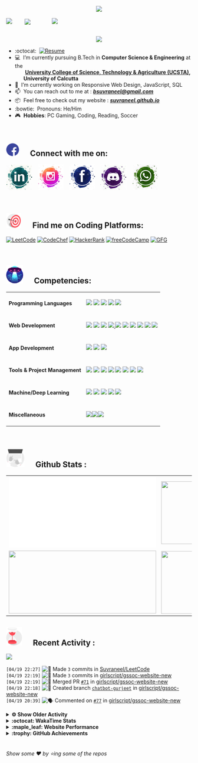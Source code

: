 <!--
[![Header](https://raw.githubusercontent.com/Suvraneel/Suvraneel/master/res/Github%20readme%20Header.png "Portfolio Website")]
(https://suvraneel.github.io/)
-->
<p align="center">
<img src="https://profile-counter.glitch.me/{Suvraneel}/count.svg"></p>

<p>
  <a href=https://open.spotify.com/user/4bio4arq8izb9sba4ly6al54v>
   <img align="right" src="https://spotify-diablo.vercel.app/api/spotify" height=auto width="380">
  </a>
  <img align="center" src="https://readme-typing-svg.herokuapp.com?font=Playfair+Display&color=F70000&size=30&center=true&vCenter=true&multiline=true&weight=100&height=100&width=220&lines=Hey+there%2C;I'm+Suvraneel+!">
  <img align="left" src="https://media.tenor.com/images/043986fe5f470eeb6d86515e6cda30fe/tenor.gif" width="50">
</p>
<br>
<a href="https://suvraneel.github.io" target="_blank"><img align='right' src="https://raw.githubusercontent.com/Suvraneel/Suvraneel/master/res/readme_banner.gif" width="260" height="auto"></a>
<br>

- :octocat: &nbsp;[![Resume](https://img.shields.io/badge/Suvraneel%20Bhuin-RESUME-blue?style=for-the-badge&logo=Sega)](https://suvraneel.github.io/Resume)
- :computer: &nbsp;I’m currently pursuing B.Tech in **Computer Science & Engineering** at the  
 &nbsp;&nbsp;&nbsp;&nbsp;&nbsp;&nbsp;&nbsp;**[University College of Science, Technology & Agriculture (UCSTA)](http://www.caluniv-ucsta.net/),  
 &nbsp;&nbsp;&nbsp;&nbsp;&nbsp;&nbsp;&nbsp;University of Calcutta**
- :crystal_ball: &nbsp;I’m currently working on Responsive Web Design, JavaScript, SQL
- :mailbox: &nbsp;You can reach out to me at : ***bsuvraneel@gmail.com***
- :package: &nbsp;Feel free to check out my website : [***suvraneel.github.io***](https://suvraneel.github.io/)
- :bowtie: &nbsp;Pronouns: He/Him
- :video_game: &nbsp;**Hobbies**: PC Gaming, Coding, Reading, Soccer

<br>
<h2 align=left>
<img src="https://raw.githubusercontent.com/Suvraneel/Suvraneel/master/res/social.gif" height="35" width= auto>
&nbsp;&nbsp;&nbsp;&nbsp;
Connect with me on:
<br></h2>


<!-- 
[![GitHub-Mark-Light](https://raw.githubusercontent.com/Suvraneel/Suvraneel/master/res/in.png#gh-light-mode-only)![GitHub-Mark-Dark](https://raw.githubusercontent.com/Suvraneel/Suvraneel/master/res/in.png#gh-dark-mode-only)](https://www.linkedin.com/in/suvraneel-bhuin) -->


[![LinkedIn](https://raw.githubusercontent.com/Suvraneel/Suvraneel/master/res/in.png#gh-light-mode-only)](https://www.linkedin.com/in/suvraneel-bhuin) &nbsp;&nbsp;
[![Instagram](https://raw.githubusercontent.com/Suvraneel/Suvraneel/master/res/ig.png#gh-light-mode-only)](https://www.instagram.com/el_diablo_suvraneel) &nbsp;&nbsp;
[![Facebook](https://raw.githubusercontent.com/Suvraneel/Suvraneel/master/res/fb.png#gh-light-mode-only)](https://www.facebook.com/suvraneel.bhuin) &nbsp;&nbsp;
[![Discord](https://raw.githubusercontent.com/Suvraneel/Suvraneel/master/res/dc.jpg#gh-light-mode-only)](https://discord.com/users/851345743935045652/) &nbsp;&nbsp;
[![WhatsApp](https://raw.githubusercontent.com/Suvraneel/Suvraneel/master/res/wp.png#gh-light-mode-only)](https://api.whatsapp.com/send?phone=917001967224&text=Hi!%20Suvraneel!!) &nbsp;&nbsp;


<!--
<p>
<a href="https://www.linkedin.com/in/suvraneel-bhuin" target="_blank">
<img src="https://raw.githubusercontent.com/Suvraneel/Suvraneel/master/res/in.png#gh-light-mode-only" height="70" width= auto></a>
&nbsp;&nbsp;&nbsp;&nbsp;&nbsp;
<a href="https://www.instagram.com/el_diablo_suvraneel" target="_blank">
<img src="https://github.com/Suvraneel/Suvraneel/blob/master/res/ig.png#gh-light-mode-only" height="70" width= auto></a>
&nbsp;&nbsp;&nbsp;&nbsp;&nbsp;
<a href="https://github.com/Suvraneel" target="_blank">
<img src="https://raw.githubusercontent.com/Suvraneel/Suvraneel/master/res/github.png" height="35" width= auto></a>
&nbsp;&nbsp;&nbsp;&nbsp;&nbsp;
<a href="https://www.facebook.com/suvraneel.bhuin" target="_blank">
<img src="https://raw.githubusercontent.com/Suvraneel/Suvraneel/master/res/fb.png#gh-light-mode-only" height="70" width= auto></a>
&nbsp;&nbsp;&nbsp;&nbsp;&nbsp;
<a href="https://discord.com/users/851345743935045652/" id="discord">
<img src="https://raw.githubusercontent.com/Suvraneel/Suvraneel/master/res/dc.jpg#gh-light-mode-only" height="70" width= auto></a>
&nbsp;&nbsp;&nbsp;&nbsp;&nbsp;
<a href="https://api.whatsapp.com/send?phone=917001967224&text=Hi!%20Suvraneel!!" id="whatsapp">
<img src="https://raw.githubusercontent.com/Suvraneel/Suvraneel/master/res/wp.png#gh-light-mode-only" height="70" width= auto></a> 
</p>
-->

<br>
<h2 align=left>
<img src="https://raw.githubusercontent.com/Suvraneel/Suvraneel/master/res/target.gif" height="40" width= auto>
&nbsp;&nbsp;&nbsp;&nbsp;
Find me on Coding Platforms:
<br></h2>


[![LeetCode](https://img.shields.io/badge/-LeetCode-da8200?style=for-the-badge&logo=LeetCode&logoColor=ffa116&labelColor=black)](https://leetcode.com/Suvraneel/)
[![CodeChef](https://img.shields.io/badge/Codechef-372a22?&style=for-the-badge&logo=Codechef&logoColor=red&labelColor=black)](https://www.codechef.com/users/suvraneel)
[![HackerRank](https://img.shields.io/badge/-Hackerrank-00c353?style=for-the-badge&logo=HackerRank&logoColor=00EA64&labelColor=black)](https://www.hackerrank.com/bsuvraneel)
[![freeCodeCamp](https://img.shields.io/badge/-freeCodeCamp-131342?style=for-the-badge&logo=freeCodeCamp&logoColor=white&labelColor=0A0A23)](https://www.hackerrank.com/bsuvraneel)
[![GFG](https://img.shields.io/badge/GeeksforGeeks-298D46?style=for-the-badge&logo=geeksforgeeks&logoColor=4dcb72&labelColor=black)](https://auth.geeksforgeeks.org/user/bsuvraneel/)
 <!-- 
 [![HackerEarth - hidden](https://img.shields.io/badge/HackerEarth-2C3454?&style=for-the-badge&logo=HackerEarth&logoColor=5464a1&labelColor=040407")](https://www.hackerearth.com/@bsuvraneel) 
 -->


<!-- Attribution: "Icon made by Freepik from www.flaticon.com"-->
<!--
- **Gmail**: &nbsp;&nbsp;&nbsp;&nbsp;&nbsp;&nbsp;&nbsp;&nbsp;&nbsp;&nbsp;&nbsp;&nbsp; bsuvraneel@gmail.com
- **LinkedIn**: &nbsp;&nbsp;&nbsp;&nbsp;&nbsp;&nbsp;&nbsp;&nbsp; https://www.linkedin.com/in/suvraneel-bhuin/
- **Facebook**: &nbsp;&nbsp;&nbsp;&nbsp;&nbsp;&nbsp; https://www.facebook.com/suvraneel.bhuin
- **Instagram**: &nbsp;&nbsp;&nbsp;&nbsp;&nbsp; https://www.instagram.com/el_diablo_suvraneel
- **Discord**: &nbsp;&nbsp;&nbsp;&nbsp;&nbsp;&nbsp;&nbsp;&nbsp;&nbsp; https://discord.com/users/851345743935045652/
- **WhatsApp**: &nbsp;&nbsp;&nbsp; [+91 7001967224](https://api.whatsapp.com/send?phone=917001967224&text=Hi!%20Suvraneel!!)
-->

<br>
<h2 align=left>
<img src="https://raw.githubusercontent.com/Suvraneel/Suvraneel/master/res/ufo.gif" height="50" width= auto>
&nbsp;&nbsp;&nbsp;&nbsp;
Competencies:
<br></h2>


<table>
<tr>
<td><h4>Programming Languages</h4></td>
<td><a href="https://github.com/search?q=user%3ASuvraneel+language%3AC%2B%2B&type=Code"><img src="https://img.shields.io/badge/CPP-blue?style=for-the-badge&logo=cplusplus&logoColor=blue&color=00599C&labelColor=black"/></a>  
<a href="https://github.com/search?q=user%3ASuvraneel+language%3AC&type=Code"><img src="https://img.shields.io/badge/C-black?style=for-the-badge&logo=c&labelColor=black&color=404040" /></a>  
<a href="https://github.com/search?q=user%3ASuvraneel+language%3AJava&type=Code"><img src="https://img.shields.io/badge/Java-orange?style=for-the-badge&logo=java&logoColor=ff7019&labelColor=141819&color=ff7019"/></a>  
<a href="https://github.com/search?q=user%3ASuvraneel+language%3APython&type=Code"><img src="https://img.shields.io/badge/Python-blue?style=for-the-badge&logo=python&labelColor=black&color=3776ab" /></a>  
<a href="https://github.com/search?p=4&q=user%3ASuvraneel+language%3AJavaScript&type=Code"><img src="https://img.shields.io/badge/Javascript-yellow?style=for-the-badge&logo=javascript&labelColor=black&color=DFA200" /></a></td></tr>

<tr>
<td><h4>Web Development</h4></td>
<td><a href="https://github.com/search?q=user%3ASuvraneel+language%3AHTML&type=Code"><img src="https://img.shields.io/badge/HTML5-red?style=for-the-badge&logo=html5&labelColor=black&color=E34F26"/></a>
<a href="https://github.com/search?q=user%3ASuvraneel+language%3ACSS&type=Code"><img src="https://img.shields.io/badge/CSS3-white?style=for-the-badge&logo=css3&logoColor=1572B6&labelColor=black&color=1572B6" /></a>
<a href="#"><img src="https://img.shields.io/badge/Bootstrap-purple?style=for-the-badge&logo=bootstrap&labelColor=black&color=7952B3"/></a>
<a href="https://github.com/search?p=4&q=user%3ASuvraneel+language%3AJavaScript&type=Code"><img src="https://img.shields.io/badge/Javascript-yellow?style=for-the-badge&logo=javascript&labelColor=black&color=c89100"/>
<a href="#"><img src="https://img.shields.io/badge/MongoDB-green?style=for-the-badge&logo=mongodb&labelColor=black&color=409040"/></a>
<a href="#"><img src="https://img.shields.io/badge/Express-black?style=for-the-badge&logo=express&labelColor=black&color=1f1f1f"/></a>
<a href="#"><img src="https://img.shields.io/badge/React-blue?style=for-the-badge&logo=react&labelColor=black&color=3a8296"/></a>
<a href="#"><img src="https://img.shields.io/badge/Node.JS-blue?style=for-the-badge&logo=node.js&logoColor=lime&labelColor=black&color=236b23"/></a>
<a href="#"><img src="https://img.shields.io/badge/Tailwind%20CSS-black?style=for-the-badge&logo=tailwindcss&labelColor=black&color=1CA1B8"/></a>
<a href="#"><img src="https://img.shields.io/badge/Next.js-black?style=for-the-badge&logo=Next.js&&logoColor=white&labelColor=black&color=2E2E2E"/></a>
</td></tr>

<tr>
<td><h4>App Development</h4></td>
<td><a href="#"><img src="https://img.shields.io/badge/Flutter-0a97c2?style=for-the-badge&logo=flutter&logoColor=0dbdf2&labelColor=black&color=0ba0cd"/></a>
<a href="https://github.com/search?q=user%3ASuvraneel+language%3ADart&type=Code"><img src="https://img.shields.io/badge/Dart-blue?style=for-the-badge&logo=dart&logoColor=2eb8b8&labelColor=black&color=269999"/></a>
<a href="#"><img src="https://img.shields.io/badge/Android%20Studio-green?style=for-the-badge&logo=android%20studio&labelColor=black&color=2a9a5c"/></a></td></tr>

<tr>
<td><h4>Tools & Project Management</h4></td>
<td><a href="#"><img src="https://img.shields.io/badge/Git-red?style=for-the-badge&logo=git&labelColor=black&color=red"/></a>  
<a href="#"><img src="https://img.shields.io/badge/GitHub-black?style=for-the-badge&logo=github&labelColor=black&color=181717"/></a>  
<a href="#"><img src="https://img.shields.io/badge/VSCode-cyan?style=for-the-badge&logo=visual%20studio%20code&labelColor=00497a&color=007ACC"/></a>
<a href="#"><img src="https://img.shields.io/badge/Postman-orange?style=for-the-badge&logo=postman&labelColor=black&color=ff4704"/></a>
<a href="#"><img src="https://img.shields.io/badge/Repl.it-black?style=for-the-badge&logo=replit&labelColor=black&color=1e2426"/></a>  
<a href="#"><img src="https://img.shields.io/badge/Eclipse%20IDE-purple?style=for-the-badge&logo=eclipse%20IDE&labelColor=1a1433&color=2C2255"/></a>  
<a href="#"><img src="https://img.shields.io/badge/Codepen-black?style=for-the-badge&logo=codepen&labelColor=black&color=141819"/></a>
<a href="#"><img src="https://img.shields.io/badge/Heroku-180036?style=for-the-badge&logo=heroku&labelColor=180036&color=430098"/></a></td>  
  </tr>  

<tr>
<td><h4>Machine/Deep Learning</h4></td>
<td><a href="#"><img src="https://img.shields.io/badge/Pandas-black?style=for-the-badge&logo=pandas&labelColor=0c0234&color=150458"/></a>  
<a href="#"><img src="https://img.shields.io/badge/NumPy-blue?style=for-the-badge&logo=numpy&labelColor=001921&color=013243"/></a>  
<a href="#"><img src="https://img.shields.io/badge/TensorFlow-black?style=for-the-badge&logo=tensorflow&labelColor=141819&color=FF6F00"/></a>
<a href="#"><img src="https://img.shields.io/badge/Skikit%20Learn-orange?style=for-the-badge&logo=scikit%2Dlearn&labelColor=141819&color=F7931E"/></a>  
<a href="#"><img src="https://img.shields.io/badge/Keras-black?style=for-the-badge&logo=keras&labelColor=680000&color=D00000"/></a></td></tr>

<tr>
<td><h4>Miscellaneous</h4></td>
<td><a href="#"><img src="https://img.shields.io/badge/Arduino-blue?style=for-the-badge&logo=arduino&labelColor=black&color=00979D"/></a><a href="#"><img src="https://img.shields.io/badge/VHDL-cc0000?style=for-the-badge&logo=xilinx&logoColor=cc0000&labelColor=black&color=cc0000"/></a><a href="#"><img src="https://img.shields.io/badge/GNU_Bash-blue?style=for-the-badge&logo=gnubash&labelColor=black&color=4EAA25"/></a></td></tr>
</table>



<br>
<h2 align=left>
<img src="https://raw.githubusercontent.com/Suvraneel/Suvraneel/master/res/laptop.gif" height="50" width= auto>
&nbsp;&nbsp;&nbsp;&nbsp;
Github Stats :
<br></h2>

<table>
  <tr>
    <td align="center">
      <img alt="" width="400" src="https://github.com/Suvraneel/Suvraneel/blob/master/metrics.plugin.isocalendar.svg">
    </td>
    <td align="center">
        <img align="right" src ="https://github-readme-stats.vercel.app/api/top-langs/?username=suvraneel&layout=compact&hide_border=true&theme=vision-friendly-dark&langs_count=10&hide=jupyter%20notebook,tex,php" height="170px" width="360px">
    </td>
  </tr>
  <tr>
    <td align="center">
      <img alt="" width="400" src="https://github-readme-stats.vercel.app/api?username=suvraneel&show_icons=true&theme=vision-friendly-dark&hide_border=true" width="360px" height="170px" >
    </td>
    <td align="center">
        <img align="right" src ="https://github-readme-streak-stats.herokuapp.com?user=suvraneel&theme=vision-friendly-dark&hide_border=true" width="360px" height="170px">
    </td>
  </tr>
</table>

<!--
  <img align="left" src="https://github.com/lowlighter/lowlighter/blob/master/metrics.plugin.isocalendar.svg" width="300" height="180">
  <img align="right" src ="https://github-readme-stats.vercel.app/api/top-langs/?username=suvraneel&layout=compact&hide_border=true&theme=vision-friendly-dark&langs_count=10&hide=jupyter%20notebook,tex,php" width="300" height="180">
  <img align="left" src = "https://github-readme-stats.vercel.app/api?username=suvraneel&show_icons=true&theme=vision-friendly-dark&hide_border=true" width="300" height="180">
  <img align="right" src = "https://github-readme-streak-stats.herokuapp.com?user=suvraneel&theme=vision-friendly-dark&hide_border=true" width="300" height="180">
-->

<h2 align="left">
<img src="https://raw.githubusercontent.com/Suvraneel/Suvraneel/master/res/hourglass1.gif" height="50" width= auto>
&nbsp;&nbsp;&nbsp;&nbsp;
Recent Activity :
<br></h2>

<img src="https://suvraneel-gh-activity-graph.herokuapp.com/graph?username=Suvraneel&bg_color=000000&line=ffb812&area=true&color=8135fc&hide_border=true&hide_title=true">

<!--START_SECTION:activity-->
`[04/19 22:27]` <img alt="📝" src="https://github.com/cheesits456/github-activity-readme/raw/master/icons/commit.png" align="top" height="18"> Made `3` commits in [Suvraneel/LeetCode](https://github.com/Suvraneel/LeetCode)  
`[04/19 22:19]` <img alt="📝" src="https://github.com/cheesits456/github-activity-readme/raw/master/icons/commit.png" align="top" height="18"> Made `3` commits in [girlscript/gssoc-website-new](https://github.com/girlscript/gssoc-website-new)  
`[04/19 22:19]` <img alt="🎉" src="https://github.com/cheesits456/github-activity-readme/raw/master/icons/merge.png" align="top" height="18"> Merged PR [`#71`](https://github.com//girlscript/gssoc-website-new/pull/71 'feat: live chatbot added') in [girlscript/gssoc-website-new](https://github.com/girlscript/gssoc-website-new)  
`[04/19 22:18]` <img alt="📂" src="https://github.com/cheesits456/github-activity-readme/raw/master/icons/create-branch.png" align="top" height="18"> Created branch [`chatbot-gurjeet`](https://github.com/girlscript/gssoc-website-new/tree/chatbot-gurjeet) in [girlscript/gssoc-website-new](https://github.com/girlscript/gssoc-website-new)  
`[04/19 20:39]` <img alt="🗣" src="https://github.com/cheesits456/github-activity-readme/raw/master/icons/comment.png" align="top" height="18"> Commented on [`#77`](https://github.com//girlscript/gssoc-website-new/issues/77 'Loader for leaderboard') in [girlscript/gssoc-website-new](https://github.com/girlscript/gssoc-website-new)  

<details><summary><b> ⚙️ Show Older Activity</b></summary>

`[04/19 20:18]` <img alt="🗣" src="https://github.com/cheesits456/github-activity-readme/raw/master/icons/comment.png" align="top" height="18"> Commented on [`#77`](https://github.com//girlscript/gssoc-website-new/issues/77 'Loader for leaderboard') in [girlscript/gssoc-website-new](https://github.com/girlscript/gssoc-website-new)  
`[04/19 20:07]` <img alt="📝" src="https://github.com/cheesits456/github-activity-readme/raw/master/icons/commit.png" align="top" height="18"> Made `7` commits in [girlscript/gssoc-website-new](https://github.com/girlscript/gssoc-website-new)  
`[04/19 20:04]` <img alt="❗️" src="https://github.com/cheesits456/github-activity-readme/raw/master/icons/issue.png" align="top" height="18"> Closed issue [`#76`](https://github.com//girlscript/gssoc-website-new/issues/76 'Loader for the leaderboard page') in [girlscript/gssoc-website-new](https://github.com/girlscript/gssoc-website-new)  
`[04/19 20:04]` <img alt="🎉" src="https://github.com/cheesits456/github-activity-readme/raw/master/icons/merge.png" align="top" height="18"> Merged PR [`#77`](https://github.com//girlscript/gssoc-website-new/pull/77 'Loader for leaderboard') in [girlscript/gssoc-website-new](https://github.com/girlscript/gssoc-website-new)  
`[04/19 19:56]` <img alt="📝" src="https://github.com/cheesits456/github-activity-readme/raw/master/icons/commit.png" align="top" height="18"> Made `4` commits in [GaganpreetKaurKalsi/gssoc-website-new](https://github.com/GaganpreetKaurKalsi/gssoc-website-new)  
`[04/18 12:22]` <img alt="🗣" src="https://github.com/cheesits456/github-activity-readme/raw/master/icons/comment.png" align="top" height="18"> Commented on [`#72`](https://github.com//girlscript/gssoc-website-new/issues/72 'List Open Issues of GSSoC22 Projects') in [girlscript/gssoc-website-new](https://github.com/girlscript/gssoc-website-new)  
`[04/18 10:43]` <img alt="🗣" src="https://github.com/cheesits456/github-activity-readme/raw/master/icons/comment.png" align="top" height="18"> Commented on [`#76`](https://github.com//girlscript/gssoc-website-new/issues/76 'Loader for the leaderboard page') in [girlscript/gssoc-website-new](https://github.com/girlscript/gssoc-website-new)  
`[04/18 08:17]` <img alt="🗣" src="https://github.com/cheesits456/github-activity-readme/raw/master/icons/comment.png" align="top" height="18"> Commented on [`#76`](https://github.com//girlscript/gssoc-website-new/issues/76 'Loader for the leaderboard page') in [girlscript/gssoc-website-new](https://github.com/girlscript/gssoc-website-new)  
`[04/18 07:57]` <img alt="📝" src="https://github.com/cheesits456/github-activity-readme/raw/master/icons/commit.png" align="top" height="18"> Made `5` commits in [Suvraneel/LeetCode](https://github.com/Suvraneel/LeetCode)  
`[04/17 18:52]` <img alt="📝" src="https://github.com/cheesits456/github-activity-readme/raw/master/icons/commit.png" align="top" height="18"> Made `2` commits in [girlscript/gssoc-website-new](https://github.com/girlscript/gssoc-website-new)  
`[04/17 18:50]` <img alt="🗣" src="https://github.com/cheesits456/github-activity-readme/raw/master/icons/comment.png" align="top" height="18"> Commented on [`#72`](https://github.com//girlscript/gssoc-website-new/issues/72 'List Open Issues of GSSoC22 Projects') in [girlscript/gssoc-website-new](https://github.com/girlscript/gssoc-website-new)  
`[04/17 18:44]` <img alt="❗️" src="https://github.com/cheesits456/github-activity-readme/raw/master/icons/issue.png" align="top" height="18"> Closed issue [`#72`](https://github.com//girlscript/gssoc-website-new/issues/72 'List Open Issues of GSSoC22 Projects') in [girlscript/gssoc-website-new](https://github.com/girlscript/gssoc-website-new)  
`[04/17 18:44]` <img alt="🗣" src="https://github.com/cheesits456/github-activity-readme/raw/master/icons/comment.png" align="top" height="18"> Commented on [`#72`](https://github.com//girlscript/gssoc-website-new/issues/72 'List Open Issues of GSSoC22 Projects') in [girlscript/gssoc-website-new](https://github.com/girlscript/gssoc-website-new)  
`[04/17 18:28]` <img alt="🗣" src="https://github.com/cheesits456/github-activity-readme/raw/master/icons/comment.png" align="top" height="18"> Commented on [`#75`](https://github.com//girlscript/gssoc-website-new/issues/75 'added searchbar functionality to Leaderboard') in [girlscript/gssoc-website-new](https://github.com/girlscript/gssoc-website-new)  
`[04/17 18:23]` <img alt="📝" src="https://github.com/cheesits456/github-activity-readme/raw/master/icons/commit.png" align="top" height="18"> Made `3` commits in [girlscript/gssoc-website-new](https://github.com/girlscript/gssoc-website-new)  
`[04/17 18:23]` <img alt="🎉" src="https://github.com/cheesits456/github-activity-readme/raw/master/icons/merge.png" align="top" height="18"> Merged PR [`#75`](https://github.com//girlscript/gssoc-website-new/pull/75 'added searchbar functionality to Leaderboard') in [girlscript/gssoc-website-new](https://github.com/girlscript/gssoc-website-new)  
`[04/17 18:23]` <img alt="❗️" src="https://github.com/cheesits456/github-activity-readme/raw/master/icons/issue.png" align="top" height="18"> Closed issue [`#74`](https://github.com//girlscript/gssoc-website-new/issues/74 'Search bar for Leaderboard') in [girlscript/gssoc-website-new](https://github.com/girlscript/gssoc-website-new)  
`[04/17 18:13]` <img alt="📝" src="https://github.com/cheesits456/github-activity-readme/raw/master/icons/commit.png" align="top" height="18"> Made `5` commits in [Suvraneel/LeetCode](https://github.com/Suvraneel/LeetCode)  
`[04/17 13:29]` <img alt="🗣" src="https://github.com/cheesits456/github-activity-readme/raw/master/icons/comment.png" align="top" height="18"> Commented on [`#75`](https://github.com//girlscript/gssoc-website-new/issues/75 'added searchbar functionality to Leaderboard') in [girlscript/gssoc-website-new](https://github.com/girlscript/gssoc-website-new)  
`[04/16 20:50]` <img alt="🎉" src="https://github.com/cheesits456/github-activity-readme/raw/master/icons/merge.png" align="top" height="18"> Merged PR [`#48`](https://github.com//Suvraneel/Suvraneel/pull/48 '[ImgBot] Optimize images') in [Suvraneel/Suvraneel](https://github.com/Suvraneel/Suvraneel)  
`[04/16 20:50]` <img alt="📝" src="https://github.com/cheesits456/github-activity-readme/raw/master/icons/commit.png" align="top" height="18"> Made `2` commits in [Suvraneel/Suvraneel](https://github.com/Suvraneel/Suvraneel)  
`[04/16 20:41]` <img alt="📝" src="https://github.com/cheesits456/github-activity-readme/raw/master/icons/commit.png" align="top" height="18"> Made `6` commits in [Suvraneel/metrics](https://github.com/Suvraneel/metrics)  
`[04/16 20:36]` <img alt="📝" src="https://github.com/cheesits456/github-activity-readme/raw/master/icons/commit.png" align="top" height="18"> Made `1` commit in [Suvraneel/Suvraneel](https://github.com/Suvraneel/Suvraneel)  
`[04/16 16:52]` <img alt="🗣" src="https://github.com/cheesits456/github-activity-readme/raw/master/icons/comment.png" align="top" height="18"> Commented on [`#74`](https://github.com//girlscript/gssoc-website-new/issues/74 'Search bar for Leaderboard') in [girlscript/gssoc-website-new](https://github.com/girlscript/gssoc-website-new)  
`[04/16 16:23]` <img alt="📝" src="https://github.com/cheesits456/github-activity-readme/raw/master/icons/commit.png" align="top" height="18"> Made `1` commit in [girlscript/gssoc-website-new](https://github.com/girlscript/gssoc-website-new)  
`[04/16 06:45]` <img alt="🗣" src="https://github.com/cheesits456/github-activity-readme/raw/master/icons/comment.png" align="top" height="18"> Commented on [`#845`](https://github.com//khushi-purwar/WebDev-ProjectKart/issues/845 'adding fortune cookie generator') in [khushi-purwar/WebDev-ProjectKart](https://github.com/khushi-purwar/WebDev-ProjectKart)  
`[04/15 09:57]` <img alt="📝" src="https://github.com/cheesits456/github-activity-readme/raw/master/icons/commit.png" align="top" height="18"> Made `1` commit in [girlscript/gssoc-website-new](https://github.com/girlscript/gssoc-website-new)  
`[04/14 21:45]` <img alt="📝" src="https://github.com/cheesits456/github-activity-readme/raw/master/icons/commit.png" align="top" height="18"> Made `2` commits in [Suvraneel/NFT-Emporium](https://github.com/Suvraneel/NFT-Emporium)  
`[04/14 21:45]` <img alt="🎉" src="https://github.com/cheesits456/github-activity-readme/raw/master/icons/merge.png" align="top" height="18"> Merged PR [`#18`](https://github.com//Suvraneel/NFT-Emporium/pull/18 'Bump minimist from 1.2.5 to 1.2.6') in [Suvraneel/NFT-Emporium](https://github.com/Suvraneel/NFT-Emporium)  
`[04/14 21:44]` <img alt="📝" src="https://github.com/cheesits456/github-activity-readme/raw/master/icons/commit.png" align="top" height="18"> Made `2` commits in [Suvraneel/NFT-Emporium](https://github.com/Suvraneel/NFT-Emporium)  
`[04/14 21:44]` <img alt="🎉" src="https://github.com/cheesits456/github-activity-readme/raw/master/icons/merge.png" align="top" height="18"> Merged PR [`#19`](https://github.com//Suvraneel/NFT-Emporium/pull/19 'Bump moment from 2.29.1 to 2.29.2') in [Suvraneel/NFT-Emporium](https://github.com/Suvraneel/NFT-Emporium)  
`[04/14 21:44]` <img alt="🗣" src="https://github.com/cheesits456/github-activity-readme/raw/master/icons/comment.png" align="top" height="18"> Commented on [`#15`](https://github.com//Suvraneel/NFT-Emporium/issues/15 'Button color ') in [Suvraneel/NFT-Emporium](https://github.com/Suvraneel/NFT-Emporium)  
`[04/14 21:42]` <img alt="🗣" src="https://github.com/cheesits456/github-activity-readme/raw/master/icons/comment.png" align="top" height="18"> Commented on [`#14`](https://github.com//debamitr1012/TrafficSignRecognition_PyTorch/issues/14 '\'Alexnet\' Transfer learning model with 88% val accuracy') in [debamitr1012/TrafficSignRecognition_PyTorch](https://github.com/debamitr1012/TrafficSignRecognition_PyTorch)  
`[04/14 17:29]` <img alt="🗣" src="https://github.com/cheesits456/github-activity-readme/raw/master/icons/comment.png" align="top" height="18"> Commented on [`#16`](https://github.com//Suvraneel/NFT-Emporium/issues/16 'Responsiveness') in [Suvraneel/NFT-Emporium](https://github.com/Suvraneel/NFT-Emporium)  
`[04/13 20:49]` <img alt="📝" src="https://github.com/cheesits456/github-activity-readme/raw/master/icons/commit.png" align="top" height="18"> Made `2` commits in [girlscript/gssoc-website-new](https://github.com/girlscript/gssoc-website-new)  
`[04/10 17:23]` <img alt="📝" src="https://github.com/cheesits456/github-activity-readme/raw/master/icons/commit.png" align="top" height="18"> Made `5` commits in [Suvraneel/Suvraneel](https://github.com/Suvraneel/Suvraneel)  
`[04/10 16:48]` <img alt="📝" src="https://github.com/cheesits456/github-activity-readme/raw/master/icons/commit.png" align="top" height="18"> Made `66` commits in [Suvraneel/metrics](https://github.com/Suvraneel/metrics)  
`[04/03 13:39]` <img alt="📝" src="https://github.com/cheesits456/github-activity-readme/raw/master/icons/commit.png" align="top" height="18"> Made `1` commit in [Open-Sorcerer/NFT-Haven](https://github.com/Open-Sorcerer/NFT-Haven)  
`[04/03 12:42]` <img alt="🍴" src="https://github.com/cheesits456/github-activity-readme/raw/master/icons/fork.png" align="top" height="18"> Forked [Open-Sorcerer/NFT-Haven](https://github.com/Open-Sorcerer/NFT-Haven) to [Suvraneel/NFT-Haven](https://github.com/Suvraneel/NFT-Haven)  
`[04/03 12:21]` <img alt="📝" src="https://github.com/cheesits456/github-activity-readme/raw/master/icons/commit.png" align="top" height="18"> Made `2` commits in [Open-Sorcerer/NFT-Haven](https://github.com/Open-Sorcerer/NFT-Haven)  
`[04/03 12:09]` <img alt="📂" src="https://github.com/cheesits456/github-activity-readme/raw/master/icons/create-branch.png" align="top" height="18"> Created branch [`main`](https://github.com/Open-Sorcerer/NFT-Haven/tree/main) in [Open-Sorcerer/NFT-Haven](https://github.com/Open-Sorcerer/NFT-Haven)  
`[04/03 12:08]` <img alt="➕" src="https://github.com/cheesits456/github-activity-readme/raw/master/icons/create-repo.png" align="top" height="18"> Created repository [Open-Sorcerer/NFT-Haven](https://github.com/Open-Sorcerer/NFT-Haven)  
`[04/03 11:22]` <img alt="📝" src="https://github.com/cheesits456/github-activity-readme/raw/master/icons/commit.png" align="top" height="18"> Made `7` commits in [Suvraneel/ethereum-boilerplate](https://github.com/Suvraneel/ethereum-boilerplate)  
`[04/02 10:13]` <img alt="🗣" src="https://github.com/cheesits456/github-activity-readme/raw/master/icons/comment.png" align="top" height="18"> Commented on [`#19526`](https://github.com//brave/brave-browser/issues/19526 '"JSON data is not expected" when trying to import crypto wallets into Brave Wallet') in [brave/brave-browser](https://github.com/brave/brave-browser)  
`[04/01 10:27]` <img alt="📝" src="https://github.com/cheesits456/github-activity-readme/raw/master/icons/commit.png" align="top" height="18"> Made `1` commit in [girlscript/gssoc-website-new](https://github.com/girlscript/gssoc-website-new)  
`[03/31 21:22]` <img alt="🎉" src="https://github.com/cheesits456/github-activity-readme/raw/master/icons/merge.png" align="top" height="18"> Merged PR [`#68`](https://github.com//girlscript/gssoc-website-new/pull/68 'Leaderboard ported MUI -> TailWind') in [girlscript/gssoc-website-new](https://github.com/girlscript/gssoc-website-new)  
`[03/31 21:22]` <img alt="📝" src="https://github.com/cheesits456/github-activity-readme/raw/master/icons/commit.png" align="top" height="18"> Made `4` commits in [girlscript/gssoc-website-new](https://github.com/girlscript/gssoc-website-new)  
`[03/31 21:21]` <img alt="✅" src="https://github.com/cheesits456/github-activity-readme/raw/master/icons/pr-open.png" align="top" height="18"> Opened PR [`#68`](https://github.com//girlscript/gssoc-website-new/pull/68 'Leaderboard ported MUI -> TailWind') in [girlscript/gssoc-website-new](https://github.com/girlscript/gssoc-website-new)  
`[03/31 21:21]` <img alt="📝" src="https://github.com/cheesits456/github-activity-readme/raw/master/icons/commit.png" align="top" height="18"> Made `1` commit in [girlscript/gssoc-website-new](https://github.com/girlscript/gssoc-website-new)  
`[03/31 20:27]` <img alt="🗣" src="https://github.com/cheesits456/github-activity-readme/raw/master/icons/comment.png" align="top" height="18"> Commented on [`#17`](https://github.com//Suvraneel/NFT-Emporium/issues/17 'Navbar UI') in [Suvraneel/NFT-Emporium](https://github.com/Suvraneel/NFT-Emporium)  
`[03/31 20:06]` <img alt="📝" src="https://github.com/cheesits456/github-activity-readme/raw/master/icons/commit.png" align="top" height="18"> Made `16` commits in [girlscript/gssoc-website-new](https://github.com/girlscript/gssoc-website-new)  
`[03/31 20:06]` <img alt="🎉" src="https://github.com/cheesits456/github-activity-readme/raw/master/icons/merge.png" align="top" height="18"> Merged PR [`#67`](https://github.com//girlscript/gssoc-website-new/pull/67 'Leaderboard integrated 🏅') in [girlscript/gssoc-website-new](https://github.com/girlscript/gssoc-website-new)  
`[03/31 20:06]` <img alt="✅" src="https://github.com/cheesits456/github-activity-readme/raw/master/icons/pr-open.png" align="top" height="18"> Opened PR [`#67`](https://github.com//girlscript/gssoc-website-new/pull/67 'Leaderboard integrated 🏅') in [girlscript/gssoc-website-new](https://github.com/girlscript/gssoc-website-new)  
`[03/31 15:53]` <img alt="📝" src="https://github.com/cheesits456/github-activity-readme/raw/master/icons/commit.png" align="top" height="18"> Made `1` commit in [Suvraneel/ethereum-boilerplate](https://github.com/Suvraneel/ethereum-boilerplate)  
`[03/31 13:57]` <img alt="📝" src="https://github.com/cheesits456/github-activity-readme/raw/master/icons/commit.png" align="top" height="18"> Made `4` commits in [girlscript/gssoc-website-new](https://github.com/girlscript/gssoc-website-new)  
`[03/31 12:17]` <img alt="🎉" src="https://github.com/cheesits456/github-activity-readme/raw/master/icons/merge.png" align="top" height="18"> Merged PR [`#66`](https://github.com//girlscript/gssoc-website-new/pull/66 'Changed Leaderboard Prod URL') in [girlscript/gssoc-website-new](https://github.com/girlscript/gssoc-website-new)  
`[03/31 10:53]` <img alt="📝" src="https://github.com/cheesits456/github-activity-readme/raw/master/icons/commit.png" align="top" height="18"> Made `8` commits in [cu-cse-blog/CodeClub_CU](https://github.com/cu-cse-blog/CodeClub_CU)  
`[03/30 21:12]` <img alt="📝" src="https://github.com/cheesits456/github-activity-readme/raw/master/icons/commit.png" align="top" height="18"> Made `4` commits in [Suvraneel/ethereum-boilerplate](https://github.com/Suvraneel/ethereum-boilerplate)  
`[03/30 19:46]` <img alt="🍴" src="https://github.com/cheesits456/github-activity-readme/raw/master/icons/fork.png" align="top" height="18"> Forked [ethereum-boilerplate/ethereum-boilerplate](https://github.com/ethereum-boilerplate/ethereum-boilerplate) to [Suvraneel/ethereum-boilerplate](https://github.com/Suvraneel/ethereum-boilerplate)  
`[03/30 17:11]` <img alt="📝" src="https://github.com/cheesits456/github-activity-readme/raw/master/icons/commit.png" align="top" height="18"> Made `5` commits in [girlscript/gssoc-website-new](https://github.com/girlscript/gssoc-website-new)  
`[03/30 08:18]` <img alt="📝" src="https://github.com/cheesits456/github-activity-readme/raw/master/icons/commit.png" align="top" height="18"> Made `3` commits in [girlscript/gssoc22-leaderboard-backend](https://github.com/girlscript/gssoc22-leaderboard-backend)  
`[03/30 07:50]` <img alt="📝" src="https://github.com/cheesits456/github-activity-readme/raw/master/icons/commit.png" align="top" height="18"> Made `1` commit in [girlscript/gssoc-website-new](https://github.com/girlscript/gssoc-website-new)  
`[03/29 13:17]` <img alt="🎉" src="https://github.com/cheesits456/github-activity-readme/raw/master/icons/merge.png" align="top" height="18"> Merged PR [`#65`](https://github.com//girlscript/gssoc-website-new/pull/65 'Fixed Break On User Row Click') in [girlscript/gssoc-website-new](https://github.com/girlscript/gssoc-website-new)  
`[03/29 13:17]` <img alt="📝" src="https://github.com/cheesits456/github-activity-readme/raw/master/icons/commit.png" align="top" height="18"> Made `2` commits in [girlscript/gssoc-website-new](https://github.com/girlscript/gssoc-website-new)  
`[03/29 13:16]` <img alt="🔍" src="https://github.com/cheesits456/github-activity-readme/raw/master/icons/review.png" align="top" height="18"> Reviewed [`#65`](https://github.com//girlscript/gssoc-website-new/pull/65 'Fixed Break On User Row Click') in [girlscript/gssoc-website-new](https://github.com/girlscript/gssoc-website-new)  
`[03/29 07:01]` <img alt="📝" src="https://github.com/cheesits456/github-activity-readme/raw/master/icons/commit.png" align="top" height="18"> Made `1` commit in [Suvraneel/Suvraneel](https://github.com/Suvraneel/Suvraneel)  
`[03/26 17:02]` <img alt="📝" src="https://github.com/cheesits456/github-activity-readme/raw/master/icons/commit.png" align="top" height="18"> Made `3` commits in [girlscript/gssoc-website-new](https://github.com/girlscript/gssoc-website-new)  
`[03/26 16:55]` <img alt="🎉" src="https://github.com/cheesits456/github-activity-readme/raw/master/icons/merge.png" align="top" height="18"> Merged PR [`#64`](https://github.com//girlscript/gssoc-website-new/pull/64 'Leaderboard 2022 - Intial Commit') in [girlscript/gssoc-website-new](https://github.com/girlscript/gssoc-website-new)  
`[03/26 16:43]` <img alt="📂" src="https://github.com/cheesits456/github-activity-readme/raw/master/icons/create-branch.png" align="top" height="18"> Created branch [`leaderboard`](https://github.com/girlscript/gssoc-website-new/tree/leaderboard) in [girlscript/gssoc-website-new](https://github.com/girlscript/gssoc-website-new)  
`[03/24 17:54]` <img alt="📝" src="https://github.com/cheesits456/github-activity-readme/raw/master/icons/commit.png" align="top" height="18"> Made `9` commits in [girlscript/gssoc-website-new](https://github.com/girlscript/gssoc-website-new)  
`[03/24 17:37]` <img alt="🎉" src="https://github.com/cheesits456/github-activity-readme/raw/master/icons/merge.png" align="top" height="18"> Merged PR [`#63`](https://github.com//girlscript/gssoc-website-new/pull/63 'Suv event') in [girlscript/gssoc-website-new](https://github.com/girlscript/gssoc-website-new)  
`[03/24 17:36]` <img alt="📝" src="https://github.com/cheesits456/github-activity-readme/raw/master/icons/commit.png" align="top" height="18"> Made `68` commits in [girlscript/gssoc-website-new](https://github.com/girlscript/gssoc-website-new)  
`[03/24 17:27]` <img alt="✅" src="https://github.com/cheesits456/github-activity-readme/raw/master/icons/pr-open.png" align="top" height="18"> Opened PR [`#63`](https://github.com//girlscript/gssoc-website-new/pull/63 'Suv event') in [girlscript/gssoc-website-new](https://github.com/girlscript/gssoc-website-new)  
`[03/24 17:27]` <img alt="📝" src="https://github.com/cheesits456/github-activity-readme/raw/master/icons/commit.png" align="top" height="18"> Made `1` commit in [girlscript/gssoc-website-new](https://github.com/girlscript/gssoc-website-new)  
`[03/24 14:21]` <img alt="📂" src="https://github.com/cheesits456/github-activity-readme/raw/master/icons/create-branch.png" align="top" height="18"> Created branch [`suv-event`](https://github.com/girlscript/gssoc-website-new/tree/suv-event) in [girlscript/gssoc-website-new](https://github.com/girlscript/gssoc-website-new)  
`[03/24 13:54]` <img alt="📝" src="https://github.com/cheesits456/github-activity-readme/raw/master/icons/commit.png" align="top" height="18"> Made `4` commits in [girlscript/gssoc-website-new](https://github.com/girlscript/gssoc-website-new)  
`[03/24 10:12]` <img alt="🎉" src="https://github.com/cheesits456/github-activity-readme/raw/master/icons/merge.png" align="top" height="18"> Merged PR [`#37`](https://github.com//girlscript/gssoc-website-new/pull/37 'fixing light/dark modes') in [girlscript/gssoc-website-new](https://github.com/girlscript/gssoc-website-new)  
`[03/22 14:06]` <img alt="📝" src="https://github.com/cheesits456/github-activity-readme/raw/master/icons/commit.png" align="top" height="18"> Made `1` commit in [girlscript/gssoc-website-new](https://github.com/girlscript/gssoc-website-new)  
`[03/22 06:23]` <img alt="📝" src="https://github.com/cheesits456/github-activity-readme/raw/master/icons/commit.png" align="top" height="18"> Made `1` commit in [GSSoC-Web/gssoc-assets](https://github.com/GSSoC-Web/gssoc-assets)  
`[03/21 14:10]` <img alt="📝" src="https://github.com/cheesits456/github-activity-readme/raw/master/icons/commit.png" align="top" height="18"> Made `1` commit in [girlscript/gssoc-website-new](https://github.com/girlscript/gssoc-website-new)  
`[03/20 20:06]` <img alt="🍴" src="https://github.com/cheesits456/github-activity-readme/raw/master/icons/fork.png" align="top" height="18"> Forked [ThatOneCalculator/DiscordRPCMaker](https://github.com/ThatOneCalculator/DiscordRPCMaker) to [Suvraneel/DiscordRPCMaker](https://github.com/Suvraneel/DiscordRPCMaker)  
`[03/20 12:59]` <img alt="📝" src="https://github.com/cheesits456/github-activity-readme/raw/master/icons/commit.png" align="top" height="18"> Made `2` commits in [girlscript/gssoc-website-new](https://github.com/girlscript/gssoc-website-new)  
`[03/19 18:17]` <img alt="❗️" src="https://github.com/cheesits456/github-activity-readme/raw/master/icons/issue.png" align="top" height="18"> Opened issue [`#17`](https://github.com//Suvraneel/NFT-Emporium/issues/17 'Navbar UI') in [Suvraneel/NFT-Emporium](https://github.com/Suvraneel/NFT-Emporium)  
`[03/19 18:15]` <img alt="🗣" src="https://github.com/cheesits456/github-activity-readme/raw/master/icons/comment.png" align="top" height="18"> Commented on [`#16`](https://github.com//Suvraneel/NFT-Emporium/issues/16 'Responsiveness') in [Suvraneel/NFT-Emporium](https://github.com/Suvraneel/NFT-Emporium)  
`[03/19 18:15]` <img alt="🗣" src="https://github.com/cheesits456/github-activity-readme/raw/master/icons/comment.png" align="top" height="18"> Commented on [`#15`](https://github.com//Suvraneel/NFT-Emporium/issues/15 'Button color ') in [Suvraneel/NFT-Emporium](https://github.com/Suvraneel/NFT-Emporium)  
`[03/19 10:33]` <img alt="📝" src="https://github.com/cheesits456/github-activity-readme/raw/master/icons/commit.png" align="top" height="18"> Made `1` commit in [girlscript/gssoc-website-new](https://github.com/girlscript/gssoc-website-new)  
`[03/19 08:27]` <img alt="📝" src="https://github.com/cheesits456/github-activity-readme/raw/master/icons/commit.png" align="top" height="18"> Made `2` commits in [GSSoC-Web/gssoc-assets](https://github.com/GSSoC-Web/gssoc-assets)  
`[03/18 07:59]` <img alt="📝" src="https://github.com/cheesits456/github-activity-readme/raw/master/icons/commit.png" align="top" height="18"> Made `19` commits in [girlscript/gssoc-website-new](https://github.com/girlscript/gssoc-website-new)  
`[03/17 21:10]` <img alt="🎉" src="https://github.com/cheesits456/github-activity-readme/raw/master/icons/merge.png" align="top" height="18"> Merged PR [`#61`](https://github.com//girlscript/gssoc-website-new/pull/61 'feat: add more dropdown in navbar') in [girlscript/gssoc-website-new](https://github.com/girlscript/gssoc-website-new)  
`[03/17 21:10]` <img alt="📝" src="https://github.com/cheesits456/github-activity-readme/raw/master/icons/commit.png" align="top" height="18"> Made `19` commits in [girlscript/gssoc-website-new](https://github.com/girlscript/gssoc-website-new)  
`[03/17 20:22]` <img alt="🎉" src="https://github.com/cheesits456/github-activity-readme/raw/master/icons/merge.png" align="top" height="18"> Merged PR [`#62`](https://github.com//girlscript/gssoc-website-new/pull/62 'Mehak ca') in [girlscript/gssoc-website-new](https://github.com/girlscript/gssoc-website-new)  
`[03/17 20:21]` <img alt="✅" src="https://github.com/cheesits456/github-activity-readme/raw/master/icons/pr-open.png" align="top" height="18"> Opened PR [`#62`](https://github.com//girlscript/gssoc-website-new/pull/62 'Mehak ca') in [girlscript/gssoc-website-new](https://github.com/girlscript/gssoc-website-new)  
`[03/17 20:20]` <img alt="✅" src="https://github.com/cheesits456/github-activity-readme/raw/master/icons/pr-open.png" align="top" height="18"> Opened PR [`#61`](https://github.com//girlscript/gssoc-website-new/pull/61 'feat: add more dropdown in navbar') in [girlscript/gssoc-website-new](https://github.com/girlscript/gssoc-website-new)  
`[03/17 17:09]` <img alt="📝" src="https://github.com/cheesits456/github-activity-readme/raw/master/icons/commit.png" align="top" height="18"> Made `1` commit in [girlscript/gssoc-website-new](https://github.com/girlscript/gssoc-website-new)  
`[03/17 07:03]` <img alt="📝" src="https://github.com/cheesits456/github-activity-readme/raw/master/icons/commit.png" align="top" height="18"> Made `1` commit in [Suvraneel/Meterolog](https://github.com/Suvraneel/Meterolog)  
`[03/15 20:17]` <img alt="📝" src="https://github.com/cheesits456/github-activity-readme/raw/master/icons/commit.png" align="top" height="18"> Made `3` commits in [Suvraneel/Resume](https://github.com/Suvraneel/Resume)  
`[03/12 11:59]` <img alt="❗️" src="https://github.com/cheesits456/github-activity-readme/raw/master/icons/issue.png" align="top" height="18"> Closed issue [`#340`](https://github.com//Lakhankumawat/LearnCPP/issues/340 'Title ') in [Lakhankumawat/LearnCPP](https://github.com/Lakhankumawat/LearnCPP)  
`[03/10 15:16]` <img alt="📝" src="https://github.com/cheesits456/github-activity-readme/raw/master/icons/commit.png" align="top" height="18"> Made `3` commits in [Suvraneel/Resume](https://github.com/Suvraneel/Resume)  
`[03/10 11:39]` <img alt="⭐" src="https://github.com/cheesits456/github-activity-readme/raw/master/icons/star.png" align="top" height="18"> Starred [matteobruni/tsparticles](https://github.com/matteobruni/tsparticles)  
`[03/10 11:08]` <img alt="📝" src="https://github.com/cheesits456/github-activity-readme/raw/master/icons/commit.png" align="top" height="18"> Made `1` commit in [Suvraneel/Suvraneel](https://github.com/Suvraneel/Suvraneel)  
`[03/10 11:08]` <img alt="📝" src="https://github.com/cheesits456/github-activity-readme/raw/master/icons/commit.png" align="top" height="18"> Made `1` commit in [Suvraneel/Suvraneel.github.io](https://github.com/Suvraneel/Suvraneel.github.io)  
`[03/09 14:22]` <img alt="📝" src="https://github.com/cheesits456/github-activity-readme/raw/master/icons/commit.png" align="top" height="18"> Made `1` commit in [girlscript/gssoc-website-new](https://github.com/girlscript/gssoc-website-new)  
`[03/08 20:58]` <img alt="📝" src="https://github.com/cheesits456/github-activity-readme/raw/master/icons/commit.png" align="top" height="18"> Made `1` commit in [Suvraneel/Resume](https://github.com/Suvraneel/Resume)  
`[03/06 22:32]` <img alt="📝" src="https://github.com/cheesits456/github-activity-readme/raw/master/icons/commit.png" align="top" height="18"> Made `1` commit in [Suvraneel/NFT-Emporium](https://github.com/Suvraneel/NFT-Emporium)  
`[03/06 22:32]` <img alt="📂" src="https://github.com/cheesits456/github-activity-readme/raw/master/icons/create-branch.png" align="top" height="18"> Created branch [`production`](https://github.com/Suvraneel/NFT-Emporium/tree/production) in [Suvraneel/NFT-Emporium](https://github.com/Suvraneel/NFT-Emporium)  
`[03/06 22:30]` <img alt="📝" src="https://github.com/cheesits456/github-activity-readme/raw/master/icons/commit.png" align="top" height="18"> Made `5` commits in [Suvraneel/NFT-Emporium](https://github.com/Suvraneel/NFT-Emporium)  
`[03/06 21:55]` <img alt="❗️" src="https://github.com/cheesits456/github-activity-readme/raw/master/icons/issue.png" align="top" height="18"> Closed issue [`#7`](https://github.com//Suvraneel/NFT-Emporium/issues/7 'Issues and tasks related to project') in [Suvraneel/NFT-Emporium](https://github.com/Suvraneel/NFT-Emporium)  
`[03/06 21:55]` <img alt="❗️" src="https://github.com/cheesits456/github-activity-readme/raw/master/icons/issue.png" align="top" height="18"> Reopened issue [`#7`](https://github.com//Suvraneel/NFT-Emporium/issues/7 'Issues and tasks related to project') in [Suvraneel/NFT-Emporium](https://github.com/Suvraneel/NFT-Emporium)  
`[03/06 21:54]` <img alt="📝" src="https://github.com/cheesits456/github-activity-readme/raw/master/icons/commit.png" align="top" height="18"> Made `2` commits in [Suvraneel/NFT-Emporium](https://github.com/Suvraneel/NFT-Emporium)  
`[03/06 21:54]` <img alt="🎉" src="https://github.com/cheesits456/github-activity-readme/raw/master/icons/merge.png" align="top" height="18"> Merged PR [`#14`](https://github.com//Suvraneel/NFT-Emporium/pull/14 'Bump nanoid from 3.1.30 to 3.3.1') in [Suvraneel/NFT-Emporium](https://github.com/Suvraneel/NFT-Emporium)  
`[03/06 21:47]` <img alt="📝" src="https://github.com/cheesits456/github-activity-readme/raw/master/icons/commit.png" align="top" height="18"> Made `1` commit in [Suvraneel/NFT-Emporium](https://github.com/Suvraneel/NFT-Emporium)  
`[03/06 21:27]` <img alt="📝" src="https://github.com/cheesits456/github-activity-readme/raw/master/icons/commit.png" align="top" height="18"> Made `2` commits in [NFT-Cryptonaut/NFT-Emporium](https://github.com/NFT-Cryptonaut/NFT-Emporium)  
`[03/06 21:27]` <img alt="🎉" src="https://github.com/cheesits456/github-activity-readme/raw/master/icons/merge.png" align="top" height="18"> Merged PR [`#4`](https://github.com//NFT-Cryptonaut/NFT-Emporium/pull/4 'Bump follow-redirects from 1.14.5 to 1.14.8') in [NFT-Cryptonaut/NFT-Emporium](https://github.com/NFT-Cryptonaut/NFT-Emporium)  
`[03/06 21:27]` <img alt="📝" src="https://github.com/cheesits456/github-activity-readme/raw/master/icons/commit.png" align="top" height="18"> Made `2` commits in [NFT-Cryptonaut/NFT-Emporium](https://github.com/NFT-Cryptonaut/NFT-Emporium)  
`[03/06 21:27]` <img alt="🎉" src="https://github.com/cheesits456/github-activity-readme/raw/master/icons/merge.png" align="top" height="18"> Merged PR [`#6`](https://github.com//NFT-Cryptonaut/NFT-Emporium/pull/6 'Bump url-parse from 1.5.3 to 1.5.10') in [NFT-Cryptonaut/NFT-Emporium](https://github.com/NFT-Cryptonaut/NFT-Emporium)  
`[03/06 21:15]` <img alt="📝" src="https://github.com/cheesits456/github-activity-readme/raw/master/icons/commit.png" align="top" height="18"> Made `13` commits in [NFT-Cryptonaut/NFT-Emporium](https://github.com/NFT-Cryptonaut/NFT-Emporium)  
`[03/06 20:45]` <img alt="🎉" src="https://github.com/cheesits456/github-activity-readme/raw/master/icons/merge.png" align="top" height="18"> Merged PR [`#13`](https://github.com//NFT-Cryptonaut/NFT-Emporium/pull/13 'Update PULL_REQUEST_TEMPLATE.md') in [NFT-Cryptonaut/NFT-Emporium](https://github.com/NFT-Cryptonaut/NFT-Emporium)  
`[03/06 20:45]` <img alt="✅" src="https://github.com/cheesits456/github-activity-readme/raw/master/icons/pr-open.png" align="top" height="18"> Opened PR [`#13`](https://github.com//NFT-Cryptonaut/NFT-Emporium/pull/13 'Update PULL_REQUEST_TEMPLATE.md') in [NFT-Cryptonaut/NFT-Emporium](https://github.com/NFT-Cryptonaut/NFT-Emporium)  
`[03/06 20:44]` <img alt="📝" src="https://github.com/cheesits456/github-activity-readme/raw/master/icons/commit.png" align="top" height="18"> Made `1` commit in [NFT-Cryptonaut/NFT-Emporium](https://github.com/NFT-Cryptonaut/NFT-Emporium)  
`[03/06 20:40]` <img alt="❗️" src="https://github.com/cheesits456/github-activity-readme/raw/master/icons/issue.png" align="top" height="18"> Closed issue [`#7`](https://github.com//NFT-Cryptonaut/NFT-Emporium/issues/7 'Issues and tasks related to project') in [NFT-Cryptonaut/NFT-Emporium](https://github.com/NFT-Cryptonaut/NFT-Emporium)  
`[03/06 20:39]` <img alt="🗣" src="https://github.com/cheesits456/github-activity-readme/raw/master/icons/comment.png" align="top" height="18"> Commented on [`#7`](https://github.com//NFT-Cryptonaut/NFT-Emporium/issues/7 'Issues and tasks related to project') in [NFT-Cryptonaut/NFT-Emporium](https://github.com/NFT-Cryptonaut/NFT-Emporium)  
`[03/06 20:36]` <img alt="❗️" src="https://github.com/cheesits456/github-activity-readme/raw/master/icons/issue.png" align="top" height="18"> Closed issue [`#11`](https://github.com//NFT-Cryptonaut/NFT-Emporium/issues/11 '[Create New Issue]: ') in [NFT-Cryptonaut/NFT-Emporium](https://github.com/NFT-Cryptonaut/NFT-Emporium)  
`[03/06 20:36]` <img alt="📝" src="https://github.com/cheesits456/github-activity-readme/raw/master/icons/commit.png" align="top" height="18"> Made `2` commits in [NFT-Cryptonaut/NFT-Emporium](https://github.com/NFT-Cryptonaut/NFT-Emporium)  
`[03/06 20:36]` <img alt="🎉" src="https://github.com/cheesits456/github-activity-readme/raw/master/icons/merge.png" align="top" height="18"> Merged PR [`#12`](https://github.com//NFT-Cryptonaut/NFT-Emporium/pull/12 '//') in [NFT-Cryptonaut/NFT-Emporium](https://github.com/NFT-Cryptonaut/NFT-Emporium)  
`[03/06 20:35]` <img alt="✅" src="https://github.com/cheesits456/github-activity-readme/raw/master/icons/pr-open.png" align="top" height="18"> Opened PR [`#12`](https://github.com//NFT-Cryptonaut/NFT-Emporium/pull/12 '//') in [NFT-Cryptonaut/NFT-Emporium](https://github.com/NFT-Cryptonaut/NFT-Emporium)  
`[03/06 20:35]` <img alt="📂" src="https://github.com/cheesits456/github-activity-readme/raw/master/icons/create-branch.png" align="top" height="18"> Created branch [`test-PR`](https://github.com/NFT-Cryptonaut/NFT-Emporium/tree/test-PR) in [NFT-Cryptonaut/NFT-Emporium](https://github.com/NFT-Cryptonaut/NFT-Emporium)  
`[03/06 20:34]` <img alt="❌" src="https://github.com/cheesits456/github-activity-readme/raw/master/icons/pr-close.png" align="top" height="18"> Closed PR [`#10`](https://github.com//NFT-Cryptonaut/NFT-Emporium/pull/10 'Merge pull request #3 from NFT-Cryptonaut/main') in [NFT-Cryptonaut/NFT-Emporium](https://github.com/NFT-Cryptonaut/NFT-Emporium)  
`[03/06 20:34]` <img alt="❗️" src="https://github.com/cheesits456/github-activity-readme/raw/master/icons/issue.png" align="top" height="18"> Reopened issue [`#11`](https://github.com//NFT-Cryptonaut/NFT-Emporium/issues/11 '[Create New Issue]: ') in [NFT-Cryptonaut/NFT-Emporium](https://github.com/NFT-Cryptonaut/NFT-Emporium)  
`[03/06 20:33]` <img alt="❗️" src="https://github.com/cheesits456/github-activity-readme/raw/master/icons/issue.png" align="top" height="18"> Closed issue [`#11`](https://github.com//NFT-Cryptonaut/NFT-Emporium/issues/11 '[Create New Issue]: ') in [NFT-Cryptonaut/NFT-Emporium](https://github.com/NFT-Cryptonaut/NFT-Emporium)  
`[03/06 20:33]` <img alt="❗️" src="https://github.com/cheesits456/github-activity-readme/raw/master/icons/issue.png" align="top" height="18"> Opened issue [`#11`](https://github.com//NFT-Cryptonaut/NFT-Emporium/issues/11 '[Create New Issue]: ') in [NFT-Cryptonaut/NFT-Emporium](https://github.com/NFT-Cryptonaut/NFT-Emporium)  
`[03/06 20:32]` <img alt="📝" src="https://github.com/cheesits456/github-activity-readme/raw/master/icons/commit.png" align="top" height="18"> Made `2` commits in [NFT-Cryptonaut/NFT-Emporium](https://github.com/NFT-Cryptonaut/NFT-Emporium)  
`[03/06 20:27]` <img alt="✅" src="https://github.com/cheesits456/github-activity-readme/raw/master/icons/pr-open.png" align="top" height="18"> Opened PR [`#10`](https://github.com//NFT-Cryptonaut/NFT-Emporium/pull/10 'Merge pull request #3 from NFT-Cryptonaut/main') in [NFT-Cryptonaut/NFT-Emporium](https://github.com/NFT-Cryptonaut/NFT-Emporium)  
`[03/06 20:25]` <img alt="📝" src="https://github.com/cheesits456/github-activity-readme/raw/master/icons/commit.png" align="top" height="18"> Made `1` commit in [NFT-Cryptonaut/NFT-Emporium](https://github.com/NFT-Cryptonaut/NFT-Emporium)  
`[03/06 20:22]` <img alt="❗️" src="https://github.com/cheesits456/github-activity-readme/raw/master/icons/issue.png" align="top" height="18"> Closed issue [`#9`](https://github.com//NFT-Cryptonaut/NFT-Emporium/issues/9 '[Create New Issue]: Issue in one of the workflows of the repo') in [NFT-Cryptonaut/NFT-Emporium](https://github.com/NFT-Cryptonaut/NFT-Emporium)  
`[03/06 20:21]` <img alt="🗣" src="https://github.com/cheesits456/github-activity-readme/raw/master/icons/comment.png" align="top" height="18"> Commented on [`#9`](https://github.com//NFT-Cryptonaut/NFT-Emporium/issues/9 '[Create New Issue]: Issue in one of the workflows of the repo') in [NFT-Cryptonaut/NFT-Emporium](https://github.com/NFT-Cryptonaut/NFT-Emporium)  
`[03/06 20:21]` <img alt="🗣" src="https://github.com/cheesits456/github-activity-readme/raw/master/icons/comment.png" align="top" height="18"> Commented on [`#9`](https://github.com//NFT-Cryptonaut/NFT-Emporium/issues/9 '[Create New Issue]: Issue in one of the workflows of the repo') in [NFT-Cryptonaut/NFT-Emporium](https://github.com/NFT-Cryptonaut/NFT-Emporium)  
`[03/06 20:20]` <img alt="📝" src="https://github.com/cheesits456/github-activity-readme/raw/master/icons/commit.png" align="top" height="18"> Made `1` commit in [NFT-Cryptonaut/NFT-Emporium](https://github.com/NFT-Cryptonaut/NFT-Emporium)  
`[03/06 20:16]` <img alt="🗣" src="https://github.com/cheesits456/github-activity-readme/raw/master/icons/comment.png" align="top" height="18"> Commented on [`#59`](https://github.com//girlscript/gssoc-website-new/issues/59 'Code of conduct') in [girlscript/gssoc-website-new](https://github.com/girlscript/gssoc-website-new)  
`[03/06 20:13]` <img alt="✅" src="https://github.com/cheesits456/github-activity-readme/raw/master/icons/pr-open.png" align="top" height="18"> Opened PR [`#59`](https://github.com//girlscript/gssoc-website-new/pull/59 'Code of conduct') in [girlscript/gssoc-website-new](https://github.com/girlscript/gssoc-website-new)  
`[03/06 20:12]` <img alt="❌" src="https://github.com/cheesits456/github-activity-readme/raw/master/icons/pr-close.png" align="top" height="18"> Closed PR [`#58`](https://github.com//girlscript/gssoc-website-new/pull/58 'fixed coc?') in [girlscript/gssoc-website-new](https://github.com/girlscript/gssoc-website-new)  
`[03/06 20:11]` <img alt="📝" src="https://github.com/cheesits456/github-activity-readme/raw/master/icons/commit.png" align="top" height="18"> Made `1` commit in [girlscript/gssoc-website-new](https://github.com/girlscript/gssoc-website-new)  
`[03/06 20:09]` <img alt="❌" src="https://github.com/cheesits456/github-activity-readme/raw/master/icons/pr-close.png" align="top" height="18"> Reopened PR [`#58`](https://github.com//girlscript/gssoc-website-new/pull/58 'fixed coc?') in [girlscript/gssoc-website-new](https://github.com/girlscript/gssoc-website-new)  
`[03/06 20:08]` <img alt="❌" src="https://github.com/cheesits456/github-activity-readme/raw/master/icons/pr-close.png" align="top" height="18"> Closed PR [`#58`](https://github.com//girlscript/gssoc-website-new/pull/58 'fixed coc?') in [girlscript/gssoc-website-new](https://github.com/girlscript/gssoc-website-new)  
`[03/06 20:04]` <img alt="✅" src="https://github.com/cheesits456/github-activity-readme/raw/master/icons/pr-open.png" align="top" height="18"> Opened PR [`#58`](https://github.com//girlscript/gssoc-website-new/pull/58 'fixed coc?') in [girlscript/gssoc-website-new](https://github.com/girlscript/gssoc-website-new)  
`[03/06 20:04]` <img alt="📝" src="https://github.com/cheesits456/github-activity-readme/raw/master/icons/commit.png" align="top" height="18"> Made `1` commit in [girlscript/gssoc-website-new](https://github.com/girlscript/gssoc-website-new)  
`[03/05 07:47]` <img alt="🎉" src="https://github.com/cheesits456/github-activity-readme/raw/master/icons/merge.png" align="top" height="18"> Merged PR [`#8`](https://github.com//NFT-Cryptonaut/NFT-Emporium/pull/8 'Bump simple-get from 2.8.1 to 2.8.2') in [NFT-Cryptonaut/NFT-Emporium](https://github.com/NFT-Cryptonaut/NFT-Emporium)  
`[03/05 07:47]` <img alt="📝" src="https://github.com/cheesits456/github-activity-readme/raw/master/icons/commit.png" align="top" height="18"> Made `2` commits in [NFT-Cryptonaut/NFT-Emporium](https://github.com/NFT-Cryptonaut/NFT-Emporium)  
`[03/05 07:47]` <img alt="❌" src="https://github.com/cheesits456/github-activity-readme/raw/master/icons/pr-close.png" align="top" height="18"> Reopened PR [`#8`](https://github.com//NFT-Cryptonaut/NFT-Emporium/pull/8 'Bump simple-get from 2.8.1 to 2.8.2') in [NFT-Cryptonaut/NFT-Emporium](https://github.com/NFT-Cryptonaut/NFT-Emporium)  
`[03/05 07:47]` <img alt="❌" src="https://github.com/cheesits456/github-activity-readme/raw/master/icons/pr-close.png" align="top" height="18"> Closed PR [`#8`](https://github.com//NFT-Cryptonaut/NFT-Emporium/pull/8 'Bump simple-get from 2.8.1 to 2.8.2') in [NFT-Cryptonaut/NFT-Emporium](https://github.com/NFT-Cryptonaut/NFT-Emporium)  
`[03/04 21:26]` <img alt="📝" src="https://github.com/cheesits456/github-activity-readme/raw/master/icons/commit.png" align="top" height="18"> Made `2` commits in [NFT-Cryptonaut/NFT-Emporium](https://github.com/NFT-Cryptonaut/NFT-Emporium)  
`[03/04 17:14]` <img alt="📝" src="https://github.com/cheesits456/github-activity-readme/raw/master/icons/commit.png" align="top" height="18"> Made `2` commits in [girlscript/gssoc-website-new](https://github.com/girlscript/gssoc-website-new)  
`[03/04 17:14]` <img alt="🎉" src="https://github.com/cheesits456/github-activity-readme/raw/master/icons/merge.png" align="top" height="18"> Merged PR [`#56`](https://github.com//girlscript/gssoc-website-new/pull/56 'Revert "Revert "Added Indepentent Headers for Every Page for GSSoC Website""') in [girlscript/gssoc-website-new](https://github.com/girlscript/gssoc-website-new)  
`[03/04 17:14]` <img alt="✅" src="https://github.com/cheesits456/github-activity-readme/raw/master/icons/pr-open.png" align="top" height="18"> Opened PR [`#56`](https://github.com//girlscript/gssoc-website-new/pull/56 'Revert "Revert "Added Indepentent Headers for Every Page for GSSoC Website""') in [girlscript/gssoc-website-new](https://github.com/girlscript/gssoc-website-new)  
`[03/04 17:14]` <img alt="📂" src="https://github.com/cheesits456/github-activity-readme/raw/master/icons/create-branch.png" align="top" height="18"> Created branch [`revert-54-revert-51-fix/independent-header`](https://github.com/girlscript/gssoc-website-new/tree/revert-54-revert-51-fix/independent-header) in [girlscript/gssoc-website-new](https://github.com/girlscript/gssoc-website-new)  
`[03/04 17:10]` <img alt="📝" src="https://github.com/cheesits456/github-activity-readme/raw/master/icons/commit.png" align="top" height="18"> Made `2` commits in [girlscript/gssoc-website-new](https://github.com/girlscript/gssoc-website-new)  
`[03/04 17:10]` <img alt="🎉" src="https://github.com/cheesits456/github-activity-readme/raw/master/icons/merge.png" align="top" height="18"> Merged PR [`#55`](https://github.com//girlscript/gssoc-website-new/pull/55 'Revert "Code of conduct"') in [girlscript/gssoc-website-new](https://github.com/girlscript/gssoc-website-new)  
`[03/04 17:10]` <img alt="✅" src="https://github.com/cheesits456/github-activity-readme/raw/master/icons/pr-open.png" align="top" height="18"> Opened PR [`#55`](https://github.com//girlscript/gssoc-website-new/pull/55 'Revert "Code of conduct"') in [girlscript/gssoc-website-new](https://github.com/girlscript/gssoc-website-new)  
`[03/04 17:10]` <img alt="📂" src="https://github.com/cheesits456/github-activity-readme/raw/master/icons/create-branch.png" align="top" height="18"> Created branch [`revert-53-code-of-conduct`](https://github.com/girlscript/gssoc-website-new/tree/revert-53-code-of-conduct) in [girlscript/gssoc-website-new](https://github.com/girlscript/gssoc-website-new)  
`[03/04 16:59]` <img alt="📝" src="https://github.com/cheesits456/github-activity-readme/raw/master/icons/commit.png" align="top" height="18"> Made `1` commit in [Suvraneel/gssoc-website-new](https://github.com/Suvraneel/gssoc-website-new)  
`[03/04 16:55]` <img alt="🍴" src="https://github.com/cheesits456/github-activity-readme/raw/master/icons/fork.png" align="top" height="18"> Forked [girlscript/gssoc-website-new](https://github.com/girlscript/gssoc-website-new) to [Suvraneel/gssoc-website-new](https://github.com/Suvraneel/gssoc-website-new)  
`[03/04 16:46]` <img alt="📝" src="https://github.com/cheesits456/github-activity-readme/raw/master/icons/commit.png" align="top" height="18"> Made `2` commits in [girlscript/gssoc-website-new](https://github.com/girlscript/gssoc-website-new)  
`[03/04 16:46]` <img alt="🎉" src="https://github.com/cheesits456/github-activity-readme/raw/master/icons/merge.png" align="top" height="18"> Merged PR [`#54`](https://github.com//girlscript/gssoc-website-new/pull/54 'Revert "Added Indepentent Headers for Every Page for GSSoC Website"') in [girlscript/gssoc-website-new](https://github.com/girlscript/gssoc-website-new)  
`[03/04 16:45]` <img alt="✅" src="https://github.com/cheesits456/github-activity-readme/raw/master/icons/pr-open.png" align="top" height="18"> Opened PR [`#54`](https://github.com//girlscript/gssoc-website-new/pull/54 'Revert "Added Indepentent Headers for Every Page for GSSoC Website"') in [girlscript/gssoc-website-new](https://github.com/girlscript/gssoc-website-new)  
`[03/04 16:45]` <img alt="📂" src="https://github.com/cheesits456/github-activity-readme/raw/master/icons/create-branch.png" align="top" height="18"> Created branch [`revert-51-fix/independent-header`](https://github.com/girlscript/gssoc-website-new/tree/revert-51-fix/independent-header) in [girlscript/gssoc-website-new](https://github.com/girlscript/gssoc-website-new)  
`[03/04 16:44]` <img alt="❗️" src="https://github.com/cheesits456/github-activity-readme/raw/master/icons/issue.png" align="top" height="18"> Closed issue [`#44`](https://github.com//girlscript/gssoc-website-new/issues/44 'Events page') in [girlscript/gssoc-website-new](https://github.com/girlscript/gssoc-website-new)  
`[03/04 16:43]` <img alt="❗️" src="https://github.com/cheesits456/github-activity-readme/raw/master/icons/issue.png" align="top" height="18"> Closed issue [`#42`](https://github.com//girlscript/gssoc-website-new/issues/42 'Code of Conduct RAFC') in [girlscript/gssoc-website-new](https://github.com/girlscript/gssoc-website-new)  
`[03/04 16:21]` <img alt="📝" src="https://github.com/cheesits456/github-activity-readme/raw/master/icons/commit.png" align="top" height="18"> Made `4` commits in [girlscript/gssoc-website-new](https://github.com/girlscript/gssoc-website-new)  
`[03/04 16:21]` <img alt="🎉" src="https://github.com/cheesits456/github-activity-readme/raw/master/icons/merge.png" align="top" height="18"> Merged PR [`#41`](https://github.com//girlscript/gssoc-website-new/pull/41 'Updates in FAQ and Team section for GSSoC\'22') in [girlscript/gssoc-website-new](https://github.com/girlscript/gssoc-website-new)  
`[03/04 16:07]` <img alt="❗️" src="https://github.com/cheesits456/github-activity-readme/raw/master/icons/issue.png" align="top" height="18"> Closed issue [`#341`](https://github.com//Lakhankumawat/LearnCPP/issues/341 'Title ') in [Lakhankumawat/LearnCPP](https://github.com/Lakhankumawat/LearnCPP)  
`[03/04 15:33]` <img alt="⭐" src="https://github.com/cheesits456/github-activity-readme/raw/master/icons/star.png" align="top" height="18"> Starred [Suvraneel/Automated-assign-labeler](https://github.com/Suvraneel/Automated-assign-labeler)  
`[03/04 15:33]` <img alt="📝" src="https://github.com/cheesits456/github-activity-readme/raw/master/icons/commit.png" align="top" height="18"> Made `1` commit in [Suvraneel/Automated-assign-labeler](https://github.com/Suvraneel/Automated-assign-labeler)  
`[03/04 15:32]` <img alt="❗️" src="https://github.com/cheesits456/github-activity-readme/raw/master/icons/issue.png" align="top" height="18"> Closed issue [`#158`](https://github.com//Suvraneel/Automated-assign-labeler/issues/158 '[Create New Issue]: ') in [Suvraneel/Automated-assign-labeler](https://github.com/Suvraneel/Automated-assign-labeler)  
`[03/04 15:32]` <img alt="📝" src="https://github.com/cheesits456/github-activity-readme/raw/master/icons/commit.png" align="top" height="18"> Made `5` commits in [Suvraneel/Automated-assign-labeler](https://github.com/Suvraneel/Automated-assign-labeler)  
`[03/04 15:32]` <img alt="🎉" src="https://github.com/cheesits456/github-activity-readme/raw/master/icons/merge.png" align="top" height="18"> Merged PR [`#157`](https://github.com//Suvraneel/Automated-assign-labeler/pull/157 'Fixed and bugs and tiny enhancements') in [Suvraneel/Automated-assign-labeler](https://github.com/Suvraneel/Automated-assign-labeler)  
`[03/04 14:28]` <img alt="🗣" src="https://github.com/cheesits456/github-activity-readme/raw/master/icons/comment.png" align="top" height="18"> Commented on [`#341`](https://github.com//Lakhankumawat/LearnCPP/issues/341 'Title ') in [Lakhankumawat/LearnCPP](https://github.com/Lakhankumawat/LearnCPP)  
`[03/04 14:22]` <img alt="❗️" src="https://github.com/cheesits456/github-activity-readme/raw/master/icons/issue.png" align="top" height="18"> Opened issue [`#341`](https://github.com//Lakhankumawat/LearnCPP/issues/341 'Title ') in [Lakhankumawat/LearnCPP](https://github.com/Lakhankumawat/LearnCPP)  
`[03/04 14:20]` <img alt="📝" src="https://github.com/cheesits456/github-activity-readme/raw/master/icons/commit.png" align="top" height="18"> Made `1` commit in [Suvraneel/Greeting-action](https://github.com/Suvraneel/Greeting-action)  
`[03/04 14:18]` <img alt="❗️" src="https://github.com/cheesits456/github-activity-readme/raw/master/icons/issue.png" align="top" height="18"> Opened issue [`#158`](https://github.com//Suvraneel/Automated-assign-labeler/issues/158 '[Create New Issue]: ') in [Suvraneel/Automated-assign-labeler](https://github.com/Suvraneel/Automated-assign-labeler)  
`[03/04 14:16]` <img alt="❗️" src="https://github.com/cheesits456/github-activity-readme/raw/master/icons/issue.png" align="top" height="18"> Opened issue [`#340`](https://github.com//Lakhankumawat/LearnCPP/issues/340 'Title ') in [Lakhankumawat/LearnCPP](https://github.com/Lakhankumawat/LearnCPP)  
`[03/04 14:11]` <img alt="📝" src="https://github.com/cheesits456/github-activity-readme/raw/master/icons/commit.png" align="top" height="18"> Made `1` commit in [Suvraneel/Greeting-action](https://github.com/Suvraneel/Greeting-action)  
`[03/03 20:52]` <img alt="📝" src="https://github.com/cheesits456/github-activity-readme/raw/master/icons/commit.png" align="top" height="18"> Made `4` commits in [girlscript/gssoc-website-new](https://github.com/girlscript/gssoc-website-new)  
`[03/03 20:41]` <img alt="🎉" src="https://github.com/cheesits456/github-activity-readme/raw/master/icons/merge.png" align="top" height="18"> Merged PR [`#49`](https://github.com//girlscript/gssoc-website-new/pull/49 'UI and UX design') in [girlscript/gssoc-website-new](https://github.com/girlscript/gssoc-website-new)  
`[03/03 20:41]` <img alt="📝" src="https://github.com/cheesits456/github-activity-readme/raw/master/icons/commit.png" align="top" height="18"> Made `12` commits in [girlscript/gssoc-website-new](https://github.com/girlscript/gssoc-website-new)  
`[03/03 20:40]` <img alt="🎉" src="https://github.com/cheesits456/github-activity-readme/raw/master/icons/merge.png" align="top" height="18"> Merged PR [`#53`](https://github.com//girlscript/gssoc-website-new/pull/53 'Code of conduct') in [girlscript/gssoc-website-new](https://github.com/girlscript/gssoc-website-new)  
`[03/03 20:40]` <img alt="✅" src="https://github.com/cheesits456/github-activity-readme/raw/master/icons/pr-open.png" align="top" height="18"> Opened PR [`#53`](https://github.com//girlscript/gssoc-website-new/pull/53 'Code of conduct') in [girlscript/gssoc-website-new](https://github.com/girlscript/gssoc-website-new)  
`[03/03 20:40]` <img alt="📝" src="https://github.com/cheesits456/github-activity-readme/raw/master/icons/commit.png" align="top" height="18"> Made `36` commits in [girlscript/gssoc-website-new](https://github.com/girlscript/gssoc-website-new)  
`[03/03 20:29]` <img alt="❌" src="https://github.com/cheesits456/github-activity-readme/raw/master/icons/pr-close.png" align="top" height="18"> Closed PR [`#52`](https://github.com//girlscript/gssoc-website-new/pull/52 'Code of conduct') in [girlscript/gssoc-website-new](https://github.com/girlscript/gssoc-website-new)  
`[03/03 20:23]` <img alt="✅" src="https://github.com/cheesits456/github-activity-readme/raw/master/icons/pr-open.png" align="top" height="18"> Opened PR [`#52`](https://github.com//girlscript/gssoc-website-new/pull/52 'Code of conduct') in [girlscript/gssoc-website-new](https://github.com/girlscript/gssoc-website-new)  
`[03/03 20:23]` <img alt="📝" src="https://github.com/cheesits456/github-activity-readme/raw/master/icons/commit.png" align="top" height="18"> Made `1` commit in [girlscript/gssoc-website-new](https://github.com/girlscript/gssoc-website-new)  
`[03/02 16:53]` <img alt="📝" src="https://github.com/cheesits456/github-activity-readme/raw/master/icons/commit.png" align="top" height="18"> Made `5` commits in [NFT-Cryptonaut/NFT-Emporium](https://github.com/NFT-Cryptonaut/NFT-Emporium)  
`[03/02 11:21]` <img alt="🗣" src="https://github.com/cheesits456/github-activity-readme/raw/master/icons/comment.png" align="top" height="18"> Commented on [`#51`](https://github.com//girlscript/gssoc-website-new/issues/51 'Added Indepentent Headers for Every Page for GSSoC Website') in [girlscript/gssoc-website-new](https://github.com/girlscript/gssoc-website-new)  
`[03/02 11:20]` <img alt="🎉" src="https://github.com/cheesits456/github-activity-readme/raw/master/icons/merge.png" align="top" height="18"> Merged PR [`#51`](https://github.com//girlscript/gssoc-website-new/pull/51 'Added Indepentent Headers for Every Page for GSSoC Website') in [girlscript/gssoc-website-new](https://github.com/girlscript/gssoc-website-new)  
`[03/02 11:20]` <img alt="📝" src="https://github.com/cheesits456/github-activity-readme/raw/master/icons/commit.png" align="top" height="18"> Made `2` commits in [girlscript/gssoc-website-new](https://github.com/girlscript/gssoc-website-new)  
`[03/02 11:20]` <img alt="❗️" src="https://github.com/cheesits456/github-activity-readme/raw/master/icons/issue.png" align="top" height="18"> Closed issue [`#50`](https://github.com//girlscript/gssoc-website-new/issues/50 'Independent Head Title for every Page') in [girlscript/gssoc-website-new](https://github.com/girlscript/gssoc-website-new)  
`[03/02 11:20]` <img alt="🔍" src="https://github.com/cheesits456/github-activity-readme/raw/master/icons/review.png" align="top" height="18"> Reviewed [`#51`](https://github.com//girlscript/gssoc-website-new/pull/51 'Added Indepentent Headers for Every Page for GSSoC Website') in [girlscript/gssoc-website-new](https://github.com/girlscript/gssoc-website-new)  
`[02/27 11:36]` <img alt="📝" src="https://github.com/cheesits456/github-activity-readme/raw/master/icons/commit.png" align="top" height="18"> Made `1` commit in [girlscript/gssoc-website-new](https://github.com/girlscript/gssoc-website-new)  
`[02/27 08:45]` <img alt="📝" src="https://github.com/cheesits456/github-activity-readme/raw/master/icons/commit.png" align="top" height="18"> Made `1` commit in [Suvraneel/Suvraneel](https://github.com/Suvraneel/Suvraneel)  
`[02/27 08:03]` <img alt="📝" src="https://github.com/cheesits456/github-activity-readme/raw/master/icons/commit.png" align="top" height="18"> Made `676` commits in [Suvraneel/metrics](https://github.com/Suvraneel/metrics)  

</details>
<!--END_SECTION:activity-->

<details>
<summary> <b>  :octocat: WakaTime Stats </b></summary>
<br />
  
<table>
  <tr>
  <td><a href="https://wakatime.com/share/@05005a1d-5ed0-4f6a-b5c8-1a7a0d9534ea/a3675396-1652-4177-809a-65a6296755a7.svg"><img src="https://wakatime.com/share/@05005a1d-5ed0-4f6a-b5c8-1a7a0d9534ea/d93ea33a-b746-4c92-9c93-c80017ed72aa.png" width="400px"/></a><a href="https://wakatime.com/share/@05005a1d-5ed0-4f6a-b5c8-1a7a0d9534ea/9b6e468a-7930-4319-b2b5-4eeaa40133cb.svg"><img src="https://wakatime.com/share/@05005a1d-5ed0-4f6a-b5c8-1a7a0d9534ea/aaa0e22b-fd56-4033-9216-675147769a3f.png" width="400px"/></a></td>
  </tr>  
</table>

<!-- START gadpp -->
- Suvraneel/Suvraneel.github.io, [refs/heads/main@1d05dcaae12734ccc6001f2bb474df3e7ee50e73](https://github.com/Suvraneel/Suvraneel.github.io/commit/1d05dcaae12734ccc6001f2bb474df3e7ee50e73)
- Suvraneel/Codechef, [refs/heads/main@b61efea37cedddfa7d187c2d67375cad2c581e67](https://github.com/Suvraneel/Codechef/commit/b61efea37cedddfa7d187c2d67375cad2c581e67)
- Suvraneel/Diablo-Music, [refs/heads/imgbot@9c9be3829ba1cbed0ae64665843dd93e05878b7e](https://github.com/Suvraneel/Diablo-Music/commit/9c9be3829ba1cbed0ae64665843dd93e05878b7e)
- Suvraneel/diablo-music-app, [refs/heads/main@bfaacb2f30a349e5b5fa27ad38950343c891f155](https://github.com/Suvraneel/diablo-music-app/commit/bfaacb2f30a349e5b5fa27ad38950343c891f155)
- Suvraneel/C-programming, [refs/heads/main@29e864b2a84f10da4d56659eada49856e6f0939a](https://github.com/Suvraneel/C-programming/commit/29e864b2a84f10da4d56659eada49856e6f0939a)
   -->
</details>

<details>
  <summary> <b>  :maple_leaf: Website Performance </b></summary>
<img src="https://metrics.lecoq.io/Suvraneel?template=classic&base.header=0&base.activity=0&base.community=0&base.repositories=0&base.metadata=0&pagespeed=1&pagespeed.url=.user.website&pagespeed.detailed=false&pagespeed.screenshot=false&config.timezone=Asia%2FCalcutta">
</details>

<details>
<summary> <b>  :trophy: GitHub Achievements </b></summary>
<img src="https://github.com/Suvraneel/Suvraneel/blob/master/metrics.plugin.achievements.svg">
</details><br>





###### Show some ❤️ by ⭐ing some of the repos 

